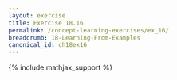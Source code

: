 ```yaml
---
layout: exercise
title: Exercise 18.16
permalink: /concept-learning-exercises/ex_16/
breadcrumb: 18-Learning-From-Examples
canonical_id: ch18ex16
---
```


{% include mathjax_support %}
